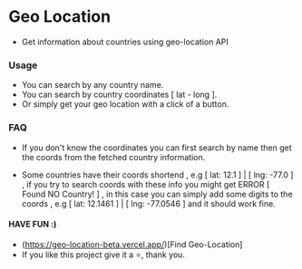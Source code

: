 # Geo Location

- Get information about countries using geo-location API

### Usage

- You can search by any country name.
- You can search by country coordinates [ lat - long ].
- Or simply get your geo location with a click of a button.

### FAQ

- If you don't know the coordinates you can first search by name then get the coords from the fetched country information.

- Some countries have their coords shortend , e.g [ lat: 12.1 ] | [ lng: -77.0 ] , if you try to search coords with these info you might get ERROR [ Found NO Country! ] , in this case you can simply add some digits to the coords , e.g [ lat: 12.1461 ] | [ lng: -77.0546 ] and it should work fine.

#### HAVE FUN :)

- (https://geo-location-beta.vercel.app/)[Find Geo-Location]
- If you like this project give it a ⭐, thank you.
